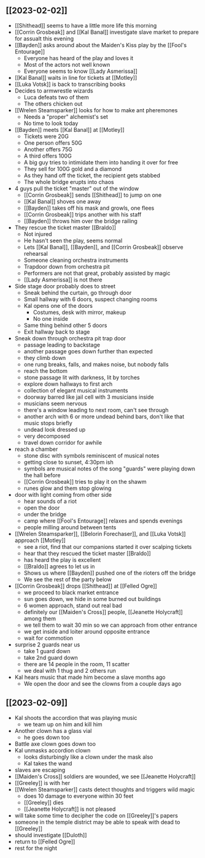 ## [[2023-02-02]]
- [[Shithead]] seems to have a little more life this morning
- [[Corrin Grosbeak]] and [[Kal Banal]] investigate slave market to prepare for assualt this evening
- [[Bayden]] asks around about the Maiden's Kiss play by the [[Fool's Entourage]]
	- Everyone has heard of the play and loves it
	- Most of the actors not well known
	- Everyone seems to know [[Lady Asmerissa]]
- [[Kal Banal]] waits in line for tickets at [[Motley]]
- [[Luka Votsk]] is back to transcribing books
- Decides to armwrestle wizards
	- Luca defeats two of them
	- The others chicken out
- [[Wrelen Steamsparker]] looks for how to make ant pheremones
	- Needs a "proper" alchemist's set
	- No time to look today
- [[Bayden]] meets [[Kal Banal]] at [[Motley]]
	- Tickets were 20G
	- One person offers 50G
	- Another offers 75G
	- A third offers 100G
	- A big guy tries to intimidate them into handing it over for free
	- They sell for 100G gold and a diamond
	- As they hand off the ticket, the recipient gets stabbed
	- The whole bridge erupts into chaos
- 4 guys pull the ticket "master" out of the window
	- [[Corrin Grosbeak]] sends [[Shithead]] to jump on one
	- [[Kal Banal]] shoves one away
	- [[Bayden]] takes off his mask and growls, one flees
	- [[Corrin Grosbeak]] trips another with his staff
	- [[Bayden]] throws him over the bridge railing
- They rescue the ticket master [[Braldo]]
	- Not injured
	- He hasn't seen the play, seems normal
	- Lets [[Kal Banal]], [[Bayden]], and [[Corrin Grosbeak]] observe rehearsal
	- Someone cleaning orchestra instruments
	- Trapdoor down from orchestra pit
	- Performers are not that great, probably assisted by magic
	- [[Lady Asmerissa]] is not there
- Side stage door probably does to street
	- Sneak behind the curtain, go through door
	- Small hallway with 6 doors, suspect changing rooms
	- Kal opens one of the doors
		- Costumes, desk with mirror, makeup
		- No one inside
	- Same thing behind other 5 doors
	- Exit hallway back to stage
- Sneak down through orchestra pit trap door
	- passage leading to backstage
	- another passage goes down further than expected
	- they climb down
	- one rung breaks, falls, and makes noise, but nobody falls
	- reach the bottom
	- stone passage lit with darkness, lit by torches
	- explore down hallways to first arch
	- collection of elegant musical instruments
	- doorway barred like jail cell with 3 musicians inside
	- musicians seem nervous
	- there's a window leading to next room, can't see through
	- another arch with 6 or more undead behind bars, don't like that music stops briefly
	- undead look dressed up
	- very decomposed
	- travel down corridor for awhile
- reach a chamber
	- stone disc with symbols reminiscent of musical notes
	- getting close to sunset, 4:30pm ish
	- symbols are musical notes of the song "guards" were playing down the hall before
	- [[Corrin Grosbeak]] tries to play it on the shawm
	- runes glow and them stop glowing
- door with light coming from other side
	- hear sounds of a riot
	- open the door
	- under the bridge
	- camp where [[Fool's Entourage]] relaxes and spends evenings
	- people milling around between tents
- [[Wrelen Steamsparker]], [[Belorin Forechaser]], and [[Luka Votsk]] approach [[Motley]]
	- see a riot, find that our companions started it over scalping tickets
	- hear that they rescued the ticket master [[Braldo]]
	- has heard the play is excellent
	- [[Braldo]] agrees to let us in
	- Shows us where [[Bayden]] pushed one of the rioters off the bridge
	- We see the rest of the party below
- [[Corrin Grosbeak]] drops [[Shithead]] at [[Felled Ogre]]
	- we proceed to black market entrance
	- sun goes down, we hide in some burned out buildings
	- 6 women approach, stand out real bad
	- definitely our [[Maiden's Cross]] people, [[Jeanette Holycraft]] among them
	- we tell them to wait 30 min so we can approach from other entrance
	- we get inside and loiter around opposite entrance
	- wait for commotion
- surprise 2 guards near us
	- take 1 guard down
	- take 2nd guard down
	- there are 14 people in the room, 11 scatter
	- we deal with 1 thug and 2 others run
- Kal hears music that made him become a slave months ago
	- We open the door and see the clowns from a couple days ago

## [[2023-02-09]]
- Kal shoots the accordion that was playing music
	- we team up on him and kill him
- Another clown has a glass vial
	- he goes down too
- Battle axe clown goes down too
- Kal unmasks accordion clown
	- looks disturbingly like a clown under the mask also
	- Kal takes the wand
- slaves are escaping
- [[Maiden's Cross]] soldiers are wounded, we see [[Jeanette Holycraft]]
- [[Greeley]] is with her
- [[Wrelen Steamsparker]] casts detect thoughts and triggers wild magic
	- does 10 damage to everyone within 30 feet
	- [[Greeley]] dies
	- [[Jeanette Holycraft]] is not pleased
- will take some time to decipher the code on [[Greeley]]'s papers
- someone in the temple district may be able to speak with dead to [[Greeley]]
- should investigate [[Duloth]] 
- return to [[Felled Ogre]]
- rest for the night
